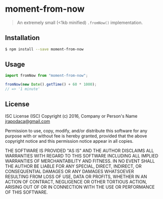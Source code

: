# moment-from-now

> An extremely small (<1kb minified) `.fromNow()` implementation.

## Installation

```sh
$ npm install --save moment-from-now
```

## Usage

```js
import fromNow from "moment-from-now";

fromNow(new Date().getTime() + 60 * 1000);
// => '1 minute'
```

## License

ISC License (ISC)
Copyright (c) 2016, Company or Person's Name <jrapodaca@gmail.com>

Permission to use, copy, modify, and/or distribute this software for any purpose
with or without fee is hereby granted, provided that the above copyright notice
and this permission notice appear in all copies.

THE SOFTWARE IS PROVIDED "AS IS" AND THE AUTHOR DISCLAIMS ALL WARRANTIES WITH
REGARD TO THIS SOFTWARE INCLUDING ALL IMPLIED WARRANTIES OF MERCHANTABILITY AND
FITNESS. IN NO EVENT SHALL THE AUTHOR BE LIABLE FOR ANY SPECIAL, DIRECT,
INDIRECT, OR CONSEQUENTIAL DAMAGES OR ANY DAMAGES WHATSOEVER RESULTING FROM LOSS
OF USE, DATA OR PROFITS, WHETHER IN AN ACTION OF CONTRACT, NEGLIGENCE OR OTHER
TORTIOUS ACTION, ARISING OUT OF OR IN CONNECTION WITH THE USE OR PERFORMANCE OF
THIS SOFTWARE.
